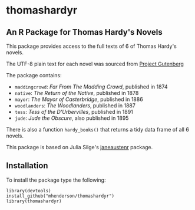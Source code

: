 # thomashardyr

## An R Package for Thomas Hardy's Novels

This package provides access to the full texts of 6 of Thomas Hardy's novels.

The UTF-8 plain text for each novel was sourced from
[Project Gutenberg](https://www.gutenberg.org/)

The package contains:

* `maddingcrowd`:  *Far From The Madding Crowd*, published in 1874
* `native`:  *The Return of the Native*, published in 1878
* `mayor`:  *The Mayor of Casterbridge*, published in 1886
* `woodlanders`:  *The Woodlanders*, published in 1887
* `tess`:  *Tess of the D'Urbervilles*, published in 1891
* `jude`:  *Jude the Obscure*, also published in 1895

There is also a function `hardy_books()` that returns a tidy data frame of all 6 novels.

This package is based on Julia Silge's [janeaustenr](https://github.com/juliasilge/janeaustenr)
package.

## Installation

To install the package type the following:

```
library(devtools)
install_github("mhenderson/thomashardyr")
library(thomashardyr)
```
